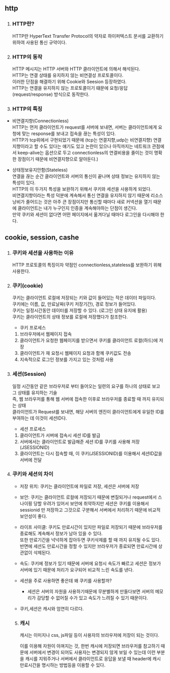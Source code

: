 ## http

1. ### HTTP란?
    HTTP란 HyperText Transfer Protocol의 약자로 하이퍼텍스트 문서를 교환하기 위하여 사용된 통신 규약이다.

2. ### HTTP의 동작<br/>
    HTTP 메시지는 HTTP 서버와 HTTP 클라이언트에 의해서 해석된다.<br/>
    HTTP는 연결 상태를 유지하지 않는 비연결성 프로토콜이다. <br/>
    이러한 단점을 해결하기 위해 Cookie와 Seesion 등장하였다.<br/>
    HTTP는 연결을 유지하지 않는 프로토콜이기 떄문에 요청/응답(request/response) 방식으로 동작한다.

3. ### HTTP의 특징
- 비연결지향(Connectionless)<br/>
HTTP는 먼저 클라이언트가 request를 서버에 보내면, 서버는 클라이언트에게 요청에 맞는 response를 보내고 접속을 끊는 특성이 있다.<br/>
HTTP가 tcp위에서 구현되었기 때문에 (tcp는 연결지향,udp는 비연결지향) 연결지향이라고 할 수도 있다는 얘기도 있고 논란이 있으나 아직까지는 네트워크 관점에서 keep-alive는 옵션으로 두고 connectionless의 연결비용을 줄이는 것이 명확한 장점이기 때문에 비연결지향으로 알아둔다.)<br/>

- 상태정보유지안함(Stateless)<br/>
연결을 끊는 순간 클라이언트와 서버의 통신이 끝나며 상태 정보는 유지하지 않는 특성이 있다.<br/>
HTTP의 이 두가지 특성을 보완하기 위해서 쿠키와 세션을 사용하게 되었다.<br/>
비연결지향이라는 특성 덕분에 계속해서 통신 연결을 유지하지 않기 때문에 리소스 낭비가 줄어드는 것은 아주 큰 장점이지만 통신할 때마다 새로 커넥션을 열기 때문에 클라이언트는 내가 누구인지 인증을 계속해야하는 단점이 생긴다.<br/>
만약 쿠키와 세션이 없다면 어떤 페이지에서 옮겨다닐 때마다 로그인을 다시해야 한다.<br/>


## cookie, session, cashe

1. ### 쿠키와 세션을 사용하는 이유
    HTTP 프로토콜의 특징이자 약점인 connectionless,stateless를 보완하기 위해 사용한다.

2. ### 쿠키(cookie)
    쿠키는 클라이언트 로컬에 저장되는 키와 값이 들어있는 작은 데이터 파일이다.<br/>
    쿠키에는 이름, 값, 만료날짜(쿠키 저장기간), 경로 정보가 들어있다.<br/>
    쿠키는 일정시간동안 데이터를 저장할 수 있다. (로그인 상태 유지에 활용)<br/>
    쿠키는 클라이언트의 상태 정보를 로컬에 저장했다가 참조한다.<br/>

    - 쿠키 프로세스
    1. 브라우저에서 웹페이지 접속
    2. 클라이언트가 요청한 웹페이지를 받으면서 쿠키를 클라이언트 로컬(하드)에 저장
    3. 클라이언트가 재 요청시 웹페이지 요청과 함께 쿠키값도 전송
    4. 지속적으로 로그인 정보를 가지고 있는 것처럼 사용

3. ### 세션(Session)
    일정 시간동안 같은 브라우저로 부터 들어오는 일련의 요구를 하나의 상태로 보고 그 상태를 유지하는 기술<br/>
    즉, 웹 브라우저를 통해 웹 서버에 접속한 이후로 브라우저를 종료할 때 까지 유지되는 상태<br/>
    클라이언트가 Request를 보내면, 해당 서버의 엔진이 클라이언트에게 유일한 ID를 부여하는 데 이것이 세션ID다.<br/>

    - 세션 프로세스
    1. 클라이언트가 서버에 접속시 세션 ID를 발급
    2. 서버에서는 클라이언트로 발급해준 세션 ID를 쿠키를 사용해 저장 (JSESSIONID)   
    3. 클라이언트는 다시 접속할 때, 이 쿠키(JSESSIONID)를 이용해서 세션ID값을 서버에 전달

4. ### 쿠키와 세션의 차이

    - 저장 위치: 쿠키는 클라이언트에 파일로 저장, 세션은 서버에 저장

    - 보안: 쿠키는 클라이언트 로컬에 저장되기 때문에 변질되거나 request에서 스나이핑 당할 우려가 있어서 보안에 취약하지만 세션은 쿠키를 이용해서 sessionid 만 저장하고 그것으로 구분해서 서버에서 처리하기 때문에 비교적 보안성이 좋다.

    - 라이프 사이클: 쿠키도 만료시간이 있지만 파일로 저장되기 때문에 브라우저를 종료해도 계속해서 정보가 남아 있을 수 있다. <br/>또한 만료기간을 넉넉하게 잡아두면 쿠키삭제를 할 때 까지 유지될 수도 있다.<br/>
    반면에 세션도 만료시간을 정할 수 있지만 브라우저가 종료되면 만료시간에 상관없이 삭제된다.

    - 속도: 쿠키에 정보가 있기 때문에 서버에 요청시 속도가 빠르고 세션은 정보가 서버에 있기 때문에 처리가 요구되어 비교적 느린 속도를 낸다.

    * 세션을 주로 사용하면 좋은데 왜 쿠키를 사용할까?
        - 세션은 서버의 자원을 사용하기때문에 무분별하게 만들다보면 서버의 메모리가 감당할 수 없어질 수가 있고 속도가 느려질 수 있기 때문이다.

    * 쿠키,세션은 캐시와 엄연히 다르다.

    5. ### 캐시
        캐시는 이미지나 css, js파일 등이 사용자의 브라우저에 저장이 되는 것이다.

        이를 이용해 자원이 아껴지는 것, 한번 캐시에 저장되면 브라우저를 참고하기 때문에 서버에서 변경이 되어도 사용자는 변경되지 않게 보일 수 있는데 이런 부분을 캐시를 지워주거나 서버에서 클라이언트로 응답을 보낼 때 header에 캐시 만료시간을 명시하는 방법등을 이용할 수 있다.






